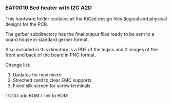 ### EAT0010 Bed heater with I2C A2D

This hardware folder contains all the KiCad design files (logical and physical design) for the PCB. 

The gerber subdirectory has the final output files ready to be sent to a board house in standard gerber format. 

Also included in this directory is a PDF of the logics and 2 images of the front and back of the board in PNG format. 


Change list:

1. Updates for new micro.
1. Streched card to clear EMC supports.
1. Fixed silk screen for screw terminals.


TODO add BOM / link to BOM
